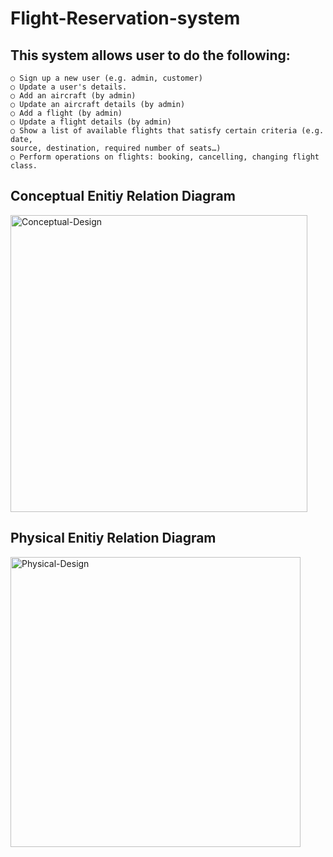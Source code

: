 # Flight-Reservation-system

## This system allows user to do the following:
    ○ Sign up a new user (e.g. admin, customer)
    ○ Update a user's details.
    ○ Add an aircraft (by admin)
    ○ Update an aircraft details (by admin)
    ○ Add a flight (by admin)
    ○ Update a flight details (by admin)
    ○ Show a list of available flights that satisfy certain criteria (e.g. date,
    source, destination, required number of seats…)
    ○ Perform operations on flights: booking, cancelling, changing flight class.

## Conceptual Enitiy Relation  Diagram
<img width="475" alt="Conceptual-Design" src="https://github.com/Rawanyounis123/Flight-Reservation-system/assets/41347412/c8479133-dcac-45b9-9d3b-e9e7251b7878">

## Physical Enitiy Relation Diagram
<img width="464" alt="Physical-Design" src="https://github.com/Rawanyounis123/Flight-Reservation-system/assets/41347412/4f4633ce-8664-42e8-a9d0-7cacfe8e5516">

